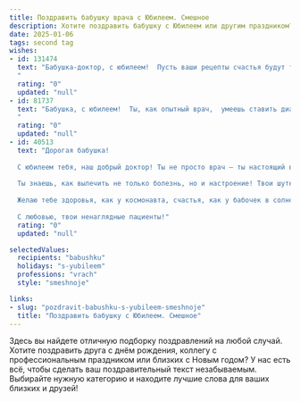 ```yaml
---
title: Поздравить бабушку врача с Юбилеем. Смешное
description: Хотите поздравить бабушку с Юбилеем или другим праздником? Наш ИИ создаст незабываемое поздравление, а вы обязательно выделитесь среди других.  
date: 2025-01-06
tags: second tag
wishes:
- id: 131474
  text: "Бабушка-доктор, с юбилеем!  Пусть ваши рецепты счастья будут такими же действенными, как ваши лекарства, а  бодрость духа —  неисчерпаемым источником энергии, способным  излечить даже самую запущенную хандру!  Желаем вам  столько лет жизни, сколько  у вас уже внуков (плюс ещё парочку, на всякий случай!),  и чтобы все они  были здоровыми и счастливыми –  для вас, конечно же!
  "
  rating: "0"
  updated: "null"
- id: 81737
  text: "Бабушка, с юбилеем!  Ты, как опытный врач,  умеешь ставить диагноз \"Счастье\" за секунды и выписывать рецепт \"Веселья\" для всей семьи! Пусть твоя жизнь будет полна здоровья, радости и  ...  ну,  уже знаешь, чего ещё! 😉🎉
  "
  rating: "0"
  updated: "null"
- id: 40513
  text: "Дорогая бабушка!
  
  С юбилеем тебя, наш добрый доктор! Ты не просто врач – ты настоящий волшебник с весёлой палочкой! Если бы у нас была аптека с твоими рецептами, мы бы стали миллионерами!
  
  Ты знаешь, как вылечить не только болезнь, но и настроение! Твои шутки и истории лечат лучше любых таблеток.
  
  Желаю тебе здоровья, как у космонавта, счастья, как у бабочек в солнечный день, и смеха, который гремит громче, чем диагноз во время врачебного обхода! Пусть каждый день будет праздничным, как на твоём любимом медосмотре!
  
  С любовью, твои ненаглядные пациенты!"
  rating: "0"
  updated: "null"

selectedValues:
  recipients: "babushku"
  holidays: "s-yubileem"
  professions: "vrach"
  style: "smeshnoje"

links:
- slug: "pozdravit-babushku-s-yubileem-smeshnoje"
  title: "Поздравить бабушку с Юбилеем. Смешное"
---
```


Здесь вы найдете отличную подборку поздравлений на любой случай.
Хотите поздравить друга с днём рождения, коллегу с профессиональным праздником или близких с Новым годом? У нас есть всё, чтобы сделать ваш поздравительный текст незабываемым. Выбирайте нужную категорию и находите лучшие слова для ваших близких и друзей!
